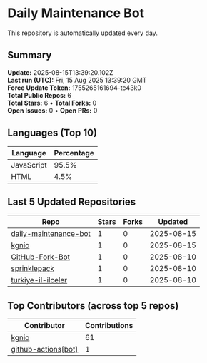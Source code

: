 # Daily Maintenance Bot

This repository is automatically updated every day.

## Summary
<!-- STATS:START -->
**Update:** 2025-08-15T13:39:20.102Z  
**Last run (UTC):** Fri, 15 Aug 2025 13:39:20 GMT  
**Force Update Token:** 1755265161694-tc43k0  
**Total Public Repos:** 6  
**Total Stars:** 6 • **Total Forks:** 0  
**Open Issues:** 0 • **Open PRs:** 0
<!-- STATS:END -->

## Languages (Top 10)
<!-- LANGS:START -->
Language | Percentage
--- | ---
JavaScript | 95.5%
HTML | 4.5%
<!-- LANGS:END -->

## Last 5 Updated Repositories
<!-- RECENT:START -->
Repo | Stars | Forks | Updated
--- | --- | --- | ---
[daily-maintenance-bot](https://github.com/kgnio/daily-maintenance-bot) | 1 | 0 | 2025-08-15
[kgnio](https://github.com/kgnio/kgnio) | 1 | 0 | 2025-08-15
[GitHub-Fork-Bot](https://github.com/kgnio/GitHub-Fork-Bot) | 1 | 0 | 2025-08-10
[sprinklepack](https://github.com/kgnio/sprinklepack) | 1 | 0 | 2025-08-10
[turkiye-il-ilceler](https://github.com/kgnio/turkiye-il-ilceler) | 1 | 0 | 2025-08-10
<!-- RECENT:END -->

## Top Contributors (across top 5 repos)
<!-- CONTRIB:START -->
Contributor | Contributions
--- | ---
[kgnio](https://github.com/kgnio) | 61
[github-actions[bot]](https://github.com/apps/github-actions) | 1
<!-- CONTRIB:END -->
